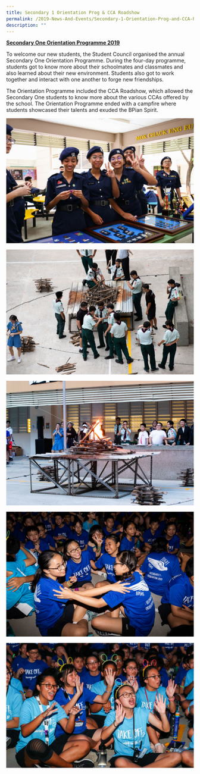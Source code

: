 ```yaml
---
title: Secondary 1 Orientation Prog & CCA Roadshow
permalink: /2019-News-And-Events/Secondary-1-Orientation-Prog-and-CCA-Roadshow
description: ""
---
```




<strong><u>Secondary One Orientation Programme 2019</u></strong>

  

To welcome our new students, the Student Council organised the annual Secondary One Orientation Programme. During the four-day programme, students got to know more about their schoolmates and classmates and also learned about their new environment. Students also got to work together and interact with one another to forge new friendships.

  

The Orientation Programme included the CCA Roadshow, which allowed the Secondary One students to know more about the various CCAs offered by the school. The Orientation Programme ended with a campfire where students showcased their talents and exuded the BPian Spirit.

  

![](/images/DAY%203%20BPGH%20OREINTATION-25.jpeg)

![](/images/DAY%203%20BPGH%20OREINTATION-46.jpeg)

  
![](/images/DAY%203%20BPGH%20OREINTATION-64.jpeg)
  

![](/images/DAY%203%20BPGH%20OREINTATION-136.jpeg)

![](/images/DAY%203%20BPGH%20OREINTATION-69.jpeg)